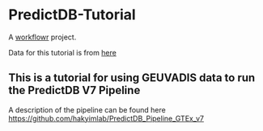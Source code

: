 # PredictDB-Tutorial

A [workflowr][] project.

[workflowr]: https://github.com/jdblischak/workflowr

Data for this tutorial is from [here](https://uchicago.box.com/s/dzwe306vq3vhar3e9rxoc4ckyxz76kd1)

## This is a tutorial for using GEUVADIS data to run the PredictDB V7 Pipeline
  A description of the pipeline can be found here https://github.com/hakyimlab/PredictDB_Pipeline_GTEx_v7
